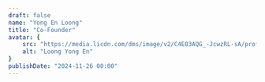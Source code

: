 ```yaml
---
draft: false
name: "Yong En Loong"
title: "Co-Founder"
avatar: {
    src: "https://media.licdn.com/dms/image/v2/C4E03AQG_-JcwzRL-sA/profile-displayphoto-shrink_800_800/profile-displayphoto-shrink_800_800/0/1517751698967?e=1738195200&v=beta&t=0vWYsFYRTWlfKb37ADNT9f6HhJKFi2xvdRLOJkqrqWs",
    alt: "Loong Yong En"
}
publishDate: "2024-11-26 00:00"
---
```

